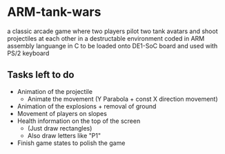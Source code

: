 # ARM-tank-wars

a classic arcade game where two players pilot two tank avatars and shoot projectiles at each other in a destructable environment
coded in ARM assembly languange in C
to be loaded onto DE1-SoC board and used with PS/2 keyboard

## Tasks left to do

- Animation of the projectile
  - Animate the movement (Y Parabola + const X direction movement)
- Animation of the explosions + removal of ground
- Movement of players on slopes
- Health information on the top of the screen
  - (Just draw rectangles)
  - Also draw letters like "P1"
- Finish game states to polish the game
